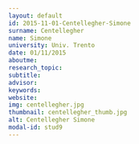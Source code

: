```yaml
---
layout: default 
id: 2015-11-01-Centellegher-Simone
surname: Centellegher
name: Simone
university: Univ. Trento
date: 01/11/2015
aboutme: 
research_topic: 
subtitle: 
advisor: 
keywords: 
website: 
img: centellegher.jpg
thumbnail: centellegher_thumb.jpg
alt: Centellegher Simone
modal-id: stud9
---
```

